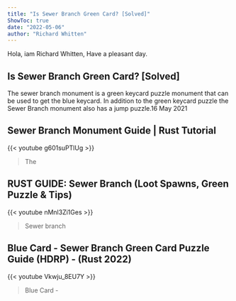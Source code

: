 ```yaml
---
title: "Is Sewer Branch Green Card? [Solved]"
ShowToc: true 
date: "2022-05-06"
author: "Richard Whitten" 
---
```


Hola, iam Richard Whitten, Have a pleasant day.
## Is Sewer Branch Green Card? [Solved]
The sewer branch monument is a green keycard puzzle monument that can be used to get the blue keycard. In addition to the green keycard puzzle the Sewer Branch monument also has a jump puzzle.16 May 2021

## Sewer Branch Monument Guide | Rust Tutorial
{{< youtube g601suPTlUg >}}
>The 

## RUST GUIDE: Sewer Branch (Loot Spawns, Green Puzzle & Tips)
{{< youtube nMnl3Zi1Ges >}}
>Sewer branch

## Blue Card - Sewer Branch Green Card Puzzle Guide (HDRP) - (Rust 2022)
{{< youtube Vkwju_8EU7Y >}}
>Blue Card - 

